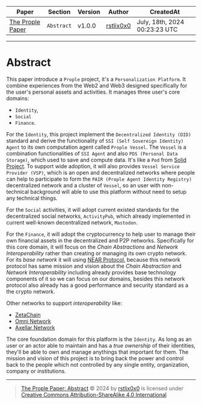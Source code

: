|   Paper   |   Section |   Version |   Author  |   CreatedAt   |
|   ------- |   ------- |   ------  |   ------  |   ---------   |
|   [The Prople Paper](https://github.com/prople/paper/tree/main/the-prople-paper/v1.0.0)   |   `Abstract` | v1.0.0 | [rstlix0x0](https://github.com/rstlix0x0/) |    July, 18th, 2024  00:23:23 UTC

---

# Abstract

This paper introduce a `Prople` project, it's a `Personalization Platform`. It combine experiences from the Web2 and Web3
designed specifically for the user's personal assets and activities. It manages three user's core domains:

- `Identity`,
- `Social` 
- `Finance`. 

For the `Identity`, this project implement the `Decentralized Identity (DID)` standard and derive the
functionality of `SSI (Self Sovereign Identity) Agent` to its own computation agent called `Prople Vessel`. The `Vessel` is a combination functionalities of `SSI Agent` and also `PDS (Personal Data Storage)`, which used to save and compute data. It's like a `Pod` from [Solid Project](https://solidproject.org/). To support wide adoption, it will also provides `Vessel Service Provider (VSP)`, which is an open and decentralized networks where people can help to participate to form the `PAIR (Prople Agent Identity Registry)` decentralized network and a cluster of `Vessel`, so an user with non-technical background will able
to use this platform without need to setup any technical things.

For the `Social` activities, it will adopt current existed standards for the decentralized social networks, `ActivityPub`, which already implemented in current well-known decentralized network, `Mastodon`.

For the `Finance`, it will adopt the cryptocurrency to help user to manage their own financial assets in the decentralized and P2P networks. Specifically for this core domain, it will focus on the *Chain Abstractions* and *Network Interoperability* rather than creating or managing its own crypto network. For its *base network* it will using [NEAR Protocol](https://near.org/), because this network protocol has same mission and vision about the *Chain Abstraction* and *Network Interoperability* including already provides base technology components of it so we can focus on our domains, besides this network protocol also already has a good performance and security standard as a the crypto network. 

Other networks to support *interoperability* like:

- [ZetaChain](https://www.zetachain.com/)
- [Omni Network](https://omni.network/)
- [Axellar Network](https://www.axelar.network/)

The core foundation domain for this platform is the `Identity`. As long as an user or an actor able to maintain and has a *true ownership* of their identities, they'll be able to own and manage anythings that important for them. The mission and vision of this project is to bring back the power and control back to the people which not controlled by any single entity, organization, company or institutions.

---

> [The Prople Paper: Abstract](https://github.com/prople/paper/blob/main/the-prople-paper/v1.0.0/abstract.md) © 2024 by [rstlix0x0](https://github.com/rstlix0x0/) is licensed under [Creative Commons Attribution-ShareAlike 4.0 International](https://creativecommons.org/licenses/by-sa/4.0/?ref=chooser-v1) 
